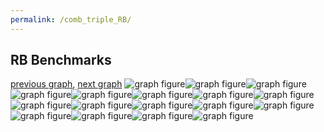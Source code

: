 ```yaml
---
permalink: /comb_triple_RB/
---
```



## RB Benchmarks

[previous graph](../comb_triple_PDFD/), [next graph](../comb_triple_ROD/)
![graph figure](./images/triple/RB/RB-A_box.png)![graph figure](./images/triple/RB/RB-AVL_box.png)![graph figure](./images/triple/RB/RB-CYPHERD_box.png)![graph figure](./images/triple/RB/RB-EGG_box.png)![graph figure](./images/triple/RB/RB-F_box.png)![graph figure](./images/triple/RB/RB-FACE_box.png)![graph figure](./images/triple/RB/RB-FLOYD_box.png)![graph figure](./images/triple/RB/RB-H_box.png)![graph figure](./images/triple/RB/RB-JSOND_box.png)![graph figure](./images/triple/RB/RB-K_box.png)![graph figure](./images/triple/RB/RB-O_box.png)![graph figure](./images/triple/RB/RB-PDFD_box.png)![graph figure](./images/triple/RB/RB-RB_box.png)![graph figure](./images/triple/RB/RB-ROD_box.png)![graph figure](./images/triple/RB/RB-SMATRIX_box.png)![graph figure](./images/triple/RB/RB-SORTD_box.png)![graph figure](./images/triple/RB/RB-ZB_box.png)